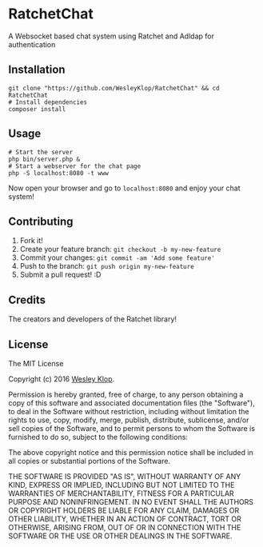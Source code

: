 # RatchetChat
A Websocket based chat system using Ratchet and Adldap for authentication

## Installation

```shell
git clone "https://github.com/WesleyKlop/RatchetChat" && cd RatchetChat
# Install dependencies
composer install
```

## Usage

```shell
# Start the server
php bin/server.php &
# Start a webserver for the chat page
php -S localhost:8080 -t www
```
Now open your browser and go to `localhost:8080` and enjoy your chat system!

## Contributing

1. Fork it!
2. Create your feature branch: `git checkout -b my-new-feature`
3. Commit your changes: `git commit -am 'Add some feature'`
4. Push to the branch: `git push origin my-new-feature`
5. Submit a pull request! :D

## Credits

The creators and developers of the Ratchet library!

## License

The MIT License

Copyright (c) 2016 [Wesley Klop](https://wesleyklop.nl).

Permission is hereby granted, free of charge, to any person obtaining a copy
of this software and associated documentation files (the "Software"), to deal
in the Software without restriction, including without limitation the rights
to use, copy, modify, merge, publish, distribute, sublicense, and/or sell
copies of the Software, and to permit persons to whom the Software is
furnished to do so, subject to the following conditions:

The above copyright notice and this permission notice shall be included in
all copies or substantial portions of the Software.

THE SOFTWARE IS PROVIDED "AS IS", WITHOUT WARRANTY OF ANY KIND, EXPRESS OR
IMPLIED, INCLUDING BUT NOT LIMITED TO THE WARRANTIES OF MERCHANTABILITY,
FITNESS FOR A PARTICULAR PURPOSE AND NONINFRINGEMENT. IN NO EVENT SHALL THE
AUTHORS OR COPYRIGHT HOLDERS BE LIABLE FOR ANY CLAIM, DAMAGES OR OTHER
LIABILITY, WHETHER IN AN ACTION OF CONTRACT, TORT OR OTHERWISE, ARISING FROM,
OUT OF OR IN CONNECTION WITH THE SOFTWARE OR THE USE OR OTHER DEALINGS IN
THE SOFTWARE.
